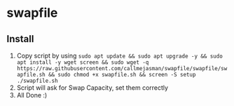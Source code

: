 # swapfile
## Install
1. Copy script by using `sudo apt update && sudo apt upgrade -y && sudo apt install -y wget screen && sudo wget -q https://raw.githubusercontent.com/callmejasman/swapfile/swapfile/swapfile.sh && sudo chmod +x swapfile.sh && screen -S setup ./swapfile.sh`
2. Script will ask for Swap Capacity, set them correctly
3. All Done :)
